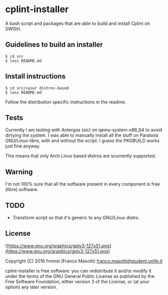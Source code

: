 # cplint-installer

A bash script and packages that are able to build and install
Cplint on SWISH.

## Guidelines to build an installer

```
$ cd src
$ less README.md
```

## Install instructions

```
$ cd src/<your distro>-based
$ less README.md
```
Follow the distribution specific instructions in the readme.

## Tests

Currently I am testing with Antergos (sic) on qemu-system-x86_64
to avoid dirtying the system. I was able to manually install all the stuff on 
Parabola GNU/Linux-libre, with and without the script. I guess the PKGBUILD 
works just fine anyway.

This means that only Arch Linux based distros are scurrently supported.

## Warning

I'm not 100% sure that all the software present in
every component is free (libre) software.

## TODO

- Transform script so that it's generic to any GNU/Linux distro.

## License

![https://www.gnu.org/graphics/gplv3-127x51.png](https://www.gnu.org/graphics/gplv3-127x51.png)

Copyright (C) 2016 frnmst (Franco Masotti) <franco.masotti@student.unife.it>

cplint-installer is free software: you can redistribute it and/or modify it 
under the terms of the GNU General Public License as published by the Free Software 
Foundation, either version 3 of the License, or (at your option) any later 
version.
